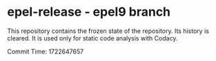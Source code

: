 # epel-release - epel9 branch

This repository contains the frozen state of the repository.
Its history is cleared. It is used only for static code
analysis with Codacy.

Commit Time: 1722647657